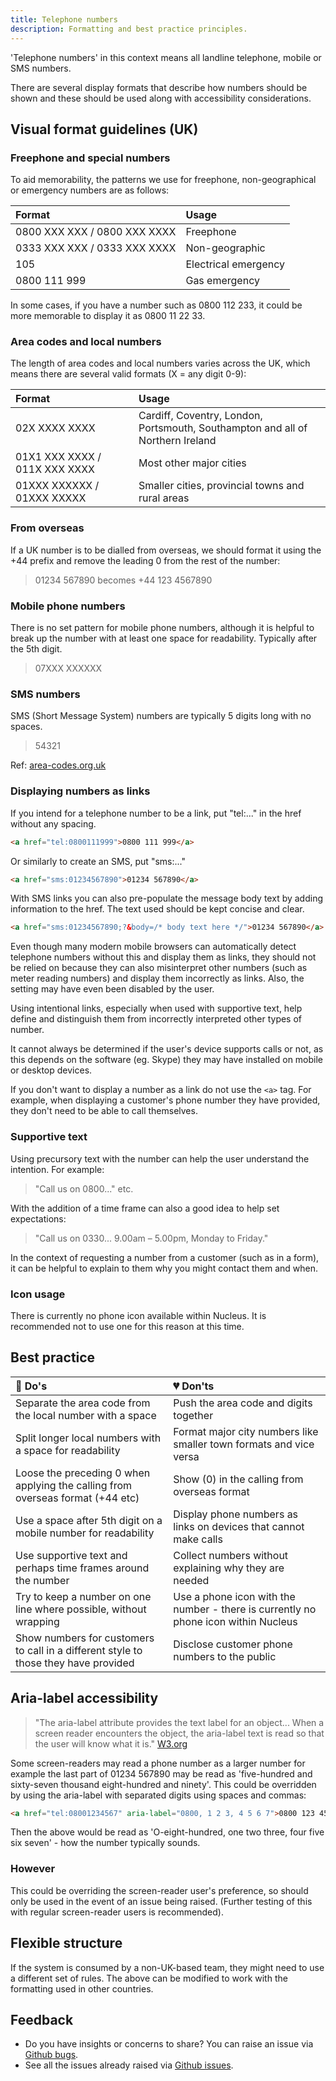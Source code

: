 ```yaml
---
title: Telephone numbers
description: Formatting and best practice principles.
---
```


'Telephone numbers' in this context means all landline telephone, mobile or SMS numbers.

There are several display formats that describe how numbers should be shown and these should be used along with accessibility considerations. 


## Visual format guidelines (UK)

### Freephone and special numbers 

To aid memorability, the patterns we use for freephone, non-geographical or emergency numbers are as follows:

| Format | Usage
| :--- | :--- 
| 0800&nbsp;XXX&nbsp;XXX / 0800&nbsp;XXX&nbsp;XXXX | Freephone |
| 0333&nbsp;XXX&nbsp;XXX / 0333&nbsp;XXX&nbsp;XXXX | Non-geographic |
| 105 | Electrical emergency |
| 0800&nbsp;111&nbsp;999 | Gas emergency |

In some cases, if you have a number such as 0800 112 233, it could be more memorable to display it as 0800 11 22 33.


### Area codes and local numbers 

The length of area codes and local numbers varies across the UK, which means there are several valid formats (X = any digit 0-9):

| Format | Usage
| :--- | :--- 
| 02X&nbsp;XXXX&nbsp;XXXX | Cardiff, Coventry, London, Portsmouth, Southampton and all of Northern Ireland |
| 01X1&nbsp;XXX&nbsp;XXXX / 011X&nbsp;XXX&nbsp;XXXX | Most other major cities |
| 01XXX&nbsp;XXXXXX / 01XXX&nbsp;XXXXX | Smaller cities, provincial towns and rural areas |


### From overseas

If a UK number is to be dialled from overseas, we should format it using the +44 prefix and remove the leading 0 from the rest of the number:

>01234 567890 becomes +44 123 4567890

### Mobile phone numbers

There is no set pattern for mobile phone numbers, although it is helpful to break up the number with at least one space for readability. Typically after the 5th digit.

>07XXX&nbsp;XXXXXX


### SMS numbers

SMS (Short Message System) numbers are typically 5 digits long with no spaces.

>54321


Ref: [area-codes.org.uk](http://www.area-codes.org.uk/formatting.php)


### Displaying numbers as links 

If you intend for a telephone number to be a link, put "tel:..." in the href without any spacing. 


```html
<a href="tel:0800111999">0800 111 999</a>
```

Or similarly to create an SMS, put "sms:..."

```html
<a href="sms:01234567890">01234 567890</a>
```

With SMS links you can also pre-populate the message body text by adding information to the href. The text used should be kept concise and clear.

```html
<a href="sms:01234567890;?&body=/* body text here */">01234 567890</a>
```

Even though many modern mobile browsers can automatically detect telephone numbers without this and display them as links, they should not be relied on because they can also misinterpret other numbers (such as meter reading numbers) and display them incorrectly as links. Also, the setting may have even been disabled by the user. 

Using intentional links, especially when used with supportive text, help define and distinguish them from incorrectly interpreted other types of number.

It cannot always be determined if the user's device supports calls or not, as this depends on the software (eg. Skype) they may have installed on mobile or desktop devices.

If you don't want to display a number as a link do not use the `<a>` tag. For example, when displaying a customer's phone number they have provided, they don't need to be able to call themselves. 



### Supportive text

Using precursory text with the number can help the user understand the intention. For example: 

>"Call us on 0800..." etc.

With the addition of a time frame can also a good idea to help set expectations: 

>"Call us on 0330... 9.00am – 5.00pm, Monday to Friday."

In the context of requesting a number from a customer (such as in a form), it can be helpful to explain to them why you might contact them and when. 


### Icon usage

There is currently no phone icon available within Nucleus. It is recommended not to use one for this reason at this time.

## Best practice

| 💚 Do's | 💔 Don'ts |
| :--- | :--- |
| Separate the area code from the local number with a space | Push the area code and digits together |
| Split longer local numbers with a space for readability | Format major city numbers like smaller town formats and vice versa |
| Loose the preceding 0 when applying the calling from overseas format (+44 etc) | Show (0) in the calling from overseas format |
| Use a space after 5th digit on a mobile number for readability | Display phone numbers as links on devices that cannot make calls |
| Use supportive text and perhaps time frames around the number | Collect numbers without explaining why they are needed |
| Try to keep a number on one line where possible, without wrapping | Use a phone icon with the number - there is currently no phone icon within Nucleus |
| Show numbers for customers to call in a different style to those they have provided | Disclose customer phone numbers to the public |

## Aria-label accessibility

>"The aria-label attribute provides the text label for an object...
When a screen reader encounters the object, the aria-label text is read so that the user will know what it is."
[W3.org](https://www.w3.org/TR/WCAG20-TECHS/ARIA6.html) 

Some screen-readers may read a phone number as a larger number for example the last part of 01234 567890 may be read as 'five-hundred and sixty-seven thousand eight-hundred and ninety'. This could be overridden by using the aria-label with separated digits using spaces and commas:

```html
<a href="tel:08001234567" aria-label="0800, 1 2 3, 4 5 6 7">0800 123 4567</a>
```

Then the above would be read as 'O-eight-hundred, one two three, four five six seven' - how the number typically sounds.

### However

This could be overriding the screen-reader user's preference, so should only be used in the event of an issue being raised. (Further testing of this with regular screen-reader users is recommended).

## Flexible structure

If the system is consumed by a non-UK-based team, they might need to use a different set of rules. The above can be modified to work with the formatting used in other countries. 

## Feedback

* Do you have insights or concerns to share? You can raise an issue via [Github bugs](https://github.com/ConnectedHomes/nucleus/issues/new?assignees=&labels=Bug&template=a--bug-report.md&title=[bug]%20[patterns-messaging]).
* See all the issues already raised via [Github issues](https://github.com/connectedHomes/nucleus/issues?utf8=%E2%9C%93&q=is%3Aopen+is%3Aissue+label%3ABug+[patterns-messaging]).
